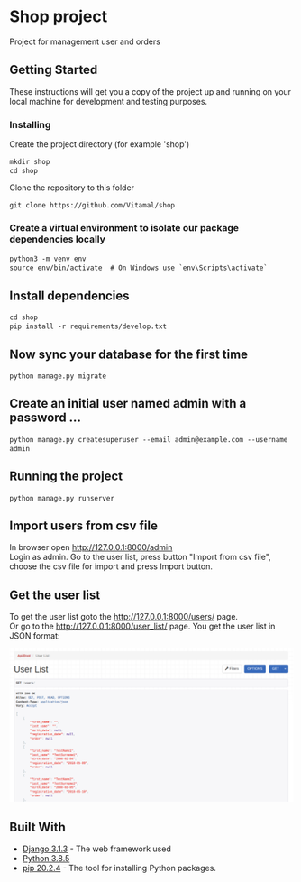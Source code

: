 # Shop project

Project for management user and orders

## Getting Started

These instructions will get you a copy of the project up and running on your local machine for development and testing purposes.

### Installing

Create the project directory (for example 'shop')
```
mkdir shop
cd shop
```

Clone the repository to this folder

```
git clone https://github.com/Vitamal/shop
```

### Create a virtual environment to isolate our package dependencies locally
```
python3 -m venv env
source env/bin/activate  # On Windows use `env\Scripts\activate`
```

## Install dependencies

```
cd shop
pip install -r requirements/develop.txt
```

## Now sync your database for the first time
```
python manage.py migrate
```
## Create an initial user named admin with a password ...

```
python manage.py createsuperuser --email admin@example.com --username admin
```

## Running the project

```
python manage.py runserver
```

## Import users from csv file 
In browser open http://127.0.0.1:8000/admin  
Login as admin.  Go to the user list, press button "Import from csv file", choose the csv file for import and press Import button.

## Get the user list
To get the user list goto the  http://127.0.0.1:8000/users/ page.  
Or go to the http://127.0.0.1:8000/user_list/ page. 
You get the user list in JSON format:

![User_list](./user_list.png)


## Built With

* [Django 3.1.3](https://pypi.org/project/Django/) - The web framework used
* [Python 3.8.5 ](https://www.python.org/doc/) 
* [pip 20.2.4](https://pypi.org/project/pip/) - The tool for installing Python packages.
